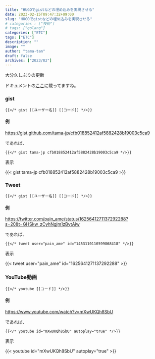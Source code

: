 ```yaml
---
title: "HUGOでgistなどの埋め込みを実現させる"
date: 2023-02-15T09:47:32+09:00
slug: "HUGOでgistなどの埋め込みを実現させる"
# categories : ["技術"]
# tags: ["golang"]
categories: ["ETC"]
tags: ["ETC"]
description: ""
image: ""
author: "tama-tan"
draft: false
archives: ["2023/02"]
---
```

大分久しぶりの更新

ドキュメントの[ここ](https://gohugo.io/content-management/shortcodes/)に載ってますね。

### gist

```
{{</* gist [[ユーザー名]] [[コード]] */>}}
```

#### 例


https://gist.github.com/tama-jp/cfb018852412af5882428b19003c5ca9

であれば、

```
{{</* gist tama-jp cfb018852412af5882428b19003c5ca9 */>}}
```

表示

{{< gist tama-jp cfb018852412af5882428b19003c5ca9 >}}


### Tweet

```
{{</* gist [[ユーザー名]] [[コード]] */>}}
```

#### 例


https://twitter.com/pain_ame/status/1625641271137292288?s=20&t=GHSkw_zCyhNgjm1zBytAiw

であれば、

```
{{</* tweet user="pain_ame" id="1453110110599868418" */>}}
```

表示

{{< tweet user="pain_ame" id="1625641271137292288" >}}


### YouTube動画

```
{{</* youtube [[コード]] */>}}
```

#### 例


https://www.youtube.com/watch?v=mXwUKQh8SbU

であれば、

```
{{</* youtube id="mXwUKQh8SbU" autoplay="true" */>}}
```

表示

{{< youtube id="mXwUKQh8SbU" autoplay="true" >}}

